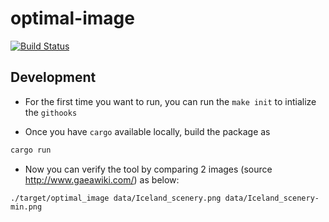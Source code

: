 # optimal-image
[![Build Status](https://travis-ci.org/optimal-image/optimal-image.svg?branch=master)](https://travis-ci.com/optimal-image/optimal-image)


## Development
- For the first time you want to run, you can run the `make init` to intialize the `githooks`

- Once you have `cargo` available locally, build the package as
```bash
cargo run
```
- Now you can verify the tool  by comparing 2 images (source http://www.gaeawiki.com/) as below:
```
./target/optimal_image data/Iceland_scenery.png data/Iceland_scenery-min.png
```
